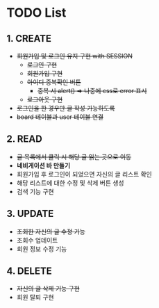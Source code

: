# TODO List

## 1. CREATE

- ~~회원가입 및 로그인 유지 구현 with SESSION~~
  - ~~로그인 구현~~
  - ~~회원가입 구현~~
  - ~~아이디 중복확인 버튼~~
    - ~~중복 시 alert() => 나중에 css로 error 표시~~
  - ~~로그아웃 구현~~
- ~~로그인을 한 경우만 글 작성 가능하도록~~
- ~~board 테이블과 user 테이블 연결~~

## 2. READ

- ~~글 목록에서 클릭 시 해당 글 읽는 곳으로 이동~~
- **네비게이션 바 만들기**
- 회원가입 후 로그인이 되었으면 자신의 글 리스트 확인
- 해당 리스트에 대한 수정 및 삭제 버튼 생성
- 검색 기능 구현

## 3. UPDATE

- ~~조회한 자신의 글 수정 기능~~
- 조회수 업데이트
- 회원 정보 수정 기능

## 4. DELETE

- ~~자신의 글 삭제 기능 구현~~
- 회원 탈퇴 구현


